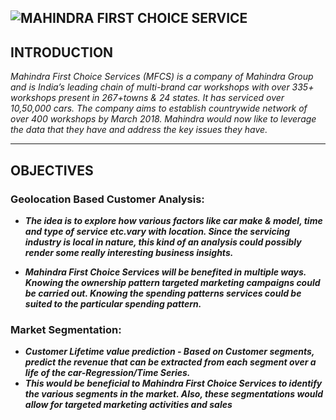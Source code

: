 ![MAHINDRA FIRST CHOICE SERVICE](https://franchiseindia.s3.ap-south-1.amazonaws.com/uploads/franchisor/mahindra-first-choice-services_1.png)
---
## INTRODUCTION
  _Mahindra First Choice Services (MFCS) is a company of Mahindra Group and is India’s leading chain of multi-brand car workshops with over 335+ workshops present in      267+towns & 24 states. It has serviced over 10,50,000 cars. The company aims to establish countrywide network of over 400 workshops by March 2018.
Mahindra would now like to leverage the data that they have and address the key issues they have._

---
## OBJECTIVES
  ### Geolocation Based Customer Analysis:
  
   - ***_The idea is to explore how various factors like car make & model, time and type of service etc.vary with location. Since the servicing industry is local in    nature, this kind of an analysis could possibly render some really interesting business insights._***

  - ***_Mahindra First Choice Services will be benefited in multiple ways. Knowing the ownership pattern targeted marketing campaigns could be carried out. Knowing the spending patterns services could be suited to the particular spending pattern._***

  ### Market Segmentation:
   - ***_Customer Lifetime value prediction - Based on Customer segments, predict the revenue that can be extracted from each segment over a life of the car-Regression/Time Series._***
   - ***_This would be beneficial to Mahindra First Choice Services to identify the various segments in the market. Also, these segmentations would allow for targeted marketing activities and sales_***

